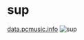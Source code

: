 # sup
[data.pcmusic.info](http://data.pcmusic.info)
![sup](https://i1.sndcdn.com/artworks-000094770052-sxdq77-t500x500.jpg)
